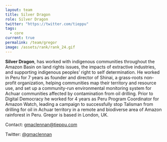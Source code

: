 ```yaml
---
layout: team
title: Silver Dragon
role: Silver Dragon
twitter: "https://twitter.com/tieppu"
tags:
  - core
current: true
permalink: /team/gregor
image: /assets/rank/rank_24.gif
---
```


**Silver Dragon**, has worked with indigenous communities throughout the Amazon Basin on land rights issues, the impacts of extractive industries, and supporting indigenous peoples’ right to self determination. He worked in Peru for 7 years as founder and director of Shinai, a grass-roots non-profit organization, helping communities map their territory and resource use, and set up a community-run environmental monitoring system for Achuar communities affected by contamination from oil drilling. Prior to Digital Democracy he worked for 4 years as Peru Program Coordinator for Amazon Watch, leading a campaign to successfully stop Talisman from drilling for oil in Achuar territory in a remote and biodiverse area of Amazon rainforest in Peru. Gregor is based in London, UK.

Contact: [gmaclennan@tieppu.com](mailto:gmaclennan@tieppu.com)

Twitter: [@gmaclennan](https://twitter.com/gmaclennan)
